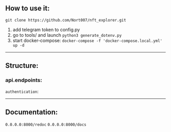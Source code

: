 ## How to use it:

```git
git clone https://github.com/Nort007/nft_explorer.git
```

1. add telegram token to config.py
2. go to tools/ and launch `python3 generate_dotenv.py`
3. start docker-compose: `docker-compose -f 'docker-compose.local.yml' up -d`

***

## Structure:

### api.endpoints:

`authentication`:
***

## Documentation:

`0.0.0.0:8000/redoc`
`0.0.0.0:8000/docs`